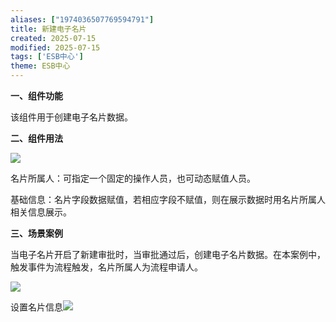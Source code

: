 ```yaml
---
aliases: ["1974036507769594791"]
title: 新建电子名片
created: 2025-07-15
modified: 2025-07-15
tags: ['ESB中心']
theme: ESB中心
---
```


**一、组件功能**

该组件用于创建电子名片数据。

**二、组件用法**

![](ee11dee33f95cf182dab50739f1dfc27.jpg)

名片所属人：可指定一个固定的操作人员，也可动态赋值人员。

基础信息：名片字段数据赋值，若相应字段不赋值，则在展示数据时用名片所属人相关信息展示。

**三、场景案例**

当电子名片开启了新建审批时，当审批通过后，创建电子名片数据。在本案例中，触发事件为流程触发，名片所属人为流程申请人。

![](2c3971245417c57e247b325030c341ee.jpg)

设置名片信息![](72c9c3a2acd604d6f0d4c162f5cb6d98.jpg)
